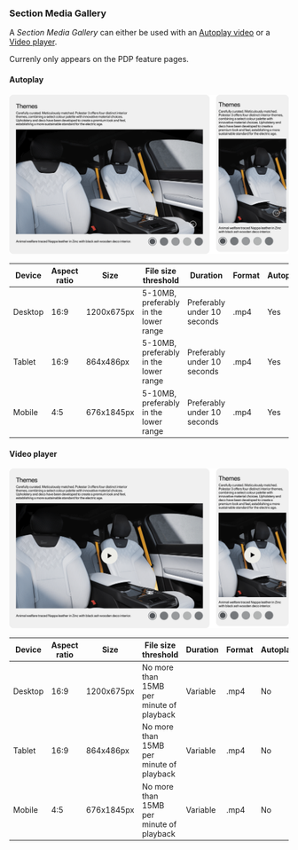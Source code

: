 ### Section Media Gallery

A *Section Media Gallery* can either be used with an [Autoplay video](#autoplay-video) or a [Video player](#video-player).

Currenly only appears on the PDP feature pages.

#### Autoplay

![Section Media Gallery - Autoplay video](section-media-gallery-autoplay.png)

<!--
SectionMediaGallery
Storybook: http://localhost:6006/?path=/story/organisms-sectionmediagallery--default-story
-->

| Device  | Aspect ratio | Size        | File size threshold                   | Duration                    | Format | Autoplay | Audio | Preset        |
| ------- | ------------ | ----------- | ------------------------------------- | --------------------------- | ------ | -------- | ----- | ------------- |
| Desktop | 16:9         | 1200x675px  | 5-10MB, preferably in the lower range | Preferably under 10 seconds | .mp4   | Yes      | No    | [Download](#) |
| Tablet  | 16:9         | 864x486px   | 5-10MB, preferably in the lower range | Preferably under 10 seconds | .mp4   | Yes      | No    | [Download](#) |
| Mobile  | 4:5          | 676x1845px  | 5-10MB, preferably in the lower range | Preferably under 10 seconds | .mp4   | Yes      | No    | [Download](#) |

#### Video player

![Section Media Gallery - Video player](section-media-gallery-video.png)

| Device  | Aspect ratio | Size        | File size threshold                      | Duration | Format | Autoplay | Audio    | Preset        |
| ------- | ------------ | ----------- | ---------------------------------------- | -------- | ------ | -------- | -------- | ------------- |
| Desktop | 16:9         | 1200x675px  | No more than 15MB per minute of playback | Variable | .mp4   | No       | Optional | [Download](#) |
| Tablet  | 16:9         | 864x486px   | No more than 15MB per minute of playback | Variable | .mp4   | No       | Optional | [Download](#) |
| Mobile  | 4:5          | 676x1845px  | No more than 15MB per minute of playback | Variable | .mp4   | No       | Optional | [Download](#) |
